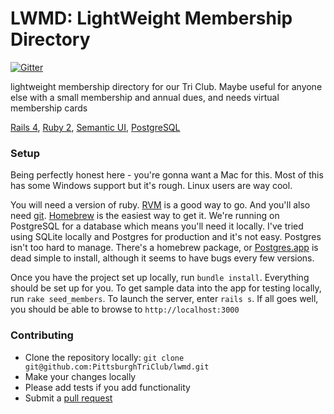 LWMD: LightWeight Membership Directory
====

[![Gitter](https://badges.gitter.im/Join%20Chat.svg)](https://gitter.im/PittsburghTriClub/lwmd?utm_source=badge&utm_medium=badge&utm_campaign=pr-badge&utm_content=badge)

lightweight membership directory for our Tri Club. Maybe useful for anyone else with a small membership and annual dues, and needs virtual membership cards

[Rails 4](http://rubyonrails.org/), [Ruby 2](https://www.ruby-lang.org/en/),
[Semantic UI](http://semantic-ui.com/), [PostgreSQL](http://www.postgresql.org/)

### Setup
Being perfectly honest here - you're gonna want a Mac for this. Most of this
has some Windows support but it's rough. Linux users are way cool.

You will need a version of ruby. [RVM](http://rvm.io/) is a good way to go.
And you'll also need [git](http://git-scm.com/). [Homebrew](http://brew.sh/) is the easiest way to get it.
We're running on PostgreSQL for a database which means you'll need it locally.
I've tried using SQLite locally and Postgres for production and it's not easy.
Postgres isn't too hard to manage. There's a homebrew package, or [Postgres.app](http://postgresapp.com/)
is dead simple to install, although it seems to have bugs every few versions.

Once you have the project set up locally, run `bundle install`. Everything
should be set up for you. To get sample data into the app for testing locally,
run `rake seed_members`. To launch the server, enter `rails s`. If all goes
well, you should be able to browse to `http://localhost:3000`

### Contributing
* Clone the repository locally: `git clone git@github.com:PittsburghTriClub/lwmd.git`
* Make your changes locally
* Please add tests if you add functionality
* Submit a [pull request](https://github.com/PittsburghTriClub/lwmd/pulls)
